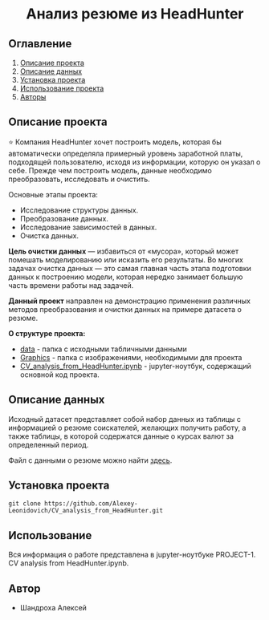 
# <center> Анализ резюме из HeadHunter </center>
## Оглавление
1. [Описание проекта](#Описание-проекта)
2. [Описание данных](#Описание-данных)
3. [Установка проекта](#Установка-проекта)
4. [Использование проекта](#Использование-проекта)
5. [Авторы](#Авторы)

## Описание проекта

⭐ Компания HeadHunter хочет построить модель, которая бы автоматически определяла примерный уровень заработной платы, подходящей пользователю, исходя из информации, которую он указал о себе. Прежде чем построить модель, данные необходимо преобразовать, исследовать и очистить.

Основные этапы проекта:
* Исследование структуры данных.
* Преобразование данных.
* Исследование зависимостей в данных.
* Очистка данных.

**Цель очистки данных** — избавиться от «мусора», который может помешать моделированию или исказить его результаты. Во многих задачах очистка данных — это самая главная часть этапа подготовки данных к построению модели, которая нередко занимает большую часть времени работы над задачей.

**Данный проект** направлен на демонстрацию применения различных методов преобразования и очистки данных на примере датасета о резюме.

**О структуре проекта:**
* [data](./data) - папка с исходными табличными данными
* [Graphics](./Graphics) - папка с изображениями, необходимыми для проекта
* [CV_analysis_from_HeadHunter.ipynb](./CV_analysis_from_HeadHunter.ipynb) - jupyter-ноутбук, содержащий основной код проекта.


## Описание данных

Исходный датасет представляет собой набор данных из таблицы с информацией о резюме соискателей, желающих получить работу, а также таблицы, в которой содержатся данные о курсах валют за определенный период. 

Файл с данными о резюме можно найти [здесь](https://drive.google.com/file/d/1UfFoziEqLXZ4VhgUGEUV75tKoqEtUiLE/view?usp=sharing).


## Установка проекта

```
git clone https://github.com/Alexey-Leonidovich/CV_analysis_from_HeadHunter.git
```

## Использование
Вся информация о работе представлена в jupyter-ноутбуке PROJECT-1. CV analysis from HeadHunter.ipynb.

## Автор

* Шандроха Алексей